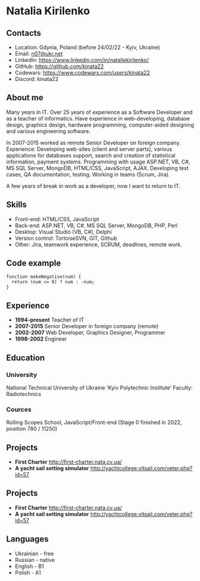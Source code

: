 # Natalia Kirilenko

## Contacts
* Location: Gdynia, Poland (before 24/02/22 - Kyiv, Ukraine)
* Email: n07@ukr.net
* LinkedIn: https://www.linkedin.com/in/nataliekirilenko/
* GitHub: https://github.com/kinata22
* Codewars: https://www.codewars.com/users/kinata22
* Discord: kinata22

## About me
Many years in IT. Over 25 years of experience as a Software Developer and as a teacher of informatics.
Have experience in web-developing, database design, graphics design, hardware programming, computer-aided designing and various engineering software. 

In 2007-2015 worked as remote Senior Developer on foreign company. Experience: Developing web-sites (client and server parts), various applications for databases support, search and creation of statistical information, payment systems. Programming with usage ASP.NET, VB, C#, MS SQL Server, MongoDB, HTML/CSS, JavaScript, AJAX. Developing test cases, QA documentation, testing. Working in teams (Scrum, Jira).

A few years of break in work as a developer, now I want to return to IT.

## Skills
* Front-end: HTML/CSS, JavaScript
* Back-end: ASP.NET, VB, C#, MS SQL Server, MongoDB, PHP, Perl
* Desktop: Visual Studio (VB, C#), Delphi
* Version control: TortoiseSVN, GIT, Github
* Other: Jira, teamwork experience, SCRUM, deadlines, remote work.

## Code example
```
function makeNegative(num) {
  return (num <= 0) ? num : -num;
}
```

## Experience
* **1994-present** Teacher of IT
* **2007-2015** Senior Developer in foreign company (remote)
* **2002-2007** Web Developer, Graphics Designer, Programmer
* **1998-2002** Engineer

## Education
### University
National Technical University of Ukraine 'Kyiv Polytechnic Institute'
Faculty: Radiotechnics
### Cources
Rolling Scopes School, JavaScript/Front-end (Stage 0 finished in 2022, position 780 / 11250)

## Projects
* **First Charter** http://first-charter.nata.cv.ua/
* **A yacht sail setting simulator** http://yachtcollege.vitsail.com/veter.php?id=57

## Projects
* **First Charter** http://first-charter.nata.cv.ua/
* **A yacht sail setting simulator** http://yachtcollege.vitsail.com/veter.php?id=57


## Languages
* Ukrainian - free
* Russian - native
* English - B1
* Polish - A1
